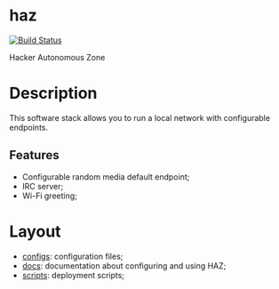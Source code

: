 # haz

[![Build Status](https://cloud.drone.io/api/badges/frozenfoxx/haz/status.svg?ref=refs/heads/main)](https://cloud.drone.io/frozenfoxx/haz)

Hacker Autonomous Zone

# Description

This software stack allows you to run a local network with configurable endpoints.

## Features

* Configurable random media default endpoint;
* IRC server;
* Wi-Fi greeting;

# Layout

* [configs](./configs): configuration files;
* [docs](./docs): documentation about configuring and using HAZ;
* [scripts](./scripts): deployment scripts;
